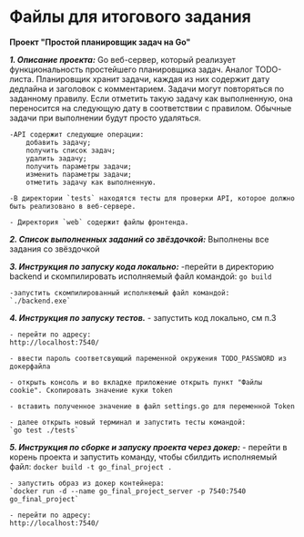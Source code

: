 # Файлы для итогового задания
**Проект "Простой планировщик задач на Go"**

**_1. Описание проекта:_** 
Go веб-сервер, который реализует функциональность простейшего планировщика задач. Аналог TODO-листа. Планировщик хранит задачи, каждая из них содержит дату дедлайна и заголовок с комментарием. Задачи могут повторяться по заданному правилу. Если отметить такую задачу как выполненную, она переносится на следующую дату в соответствии с правилом. Обычные задачи при выполнении будут просто удаляться. 

    -API содержит следующие операции:
        добавить задачу;
        получить список задач;
        удалить задачу;
        получить параметры задачи;
        изменить параметры задачи;
        отметить задачу как выполненную.

    -В директории `tests` находятся тесты для проверки API, которое должно быть реализовано в веб-сервере.

    - Директория `web` содержит файлы фронтенда.

**_2. Список выполненных заданий со звёздочкой:_**
    Выполнены все задания со звёздочкой

**_3. Инструкция по запуску кода локально:_**
    -перейти в директорию backend и скомпилировать исполняемый файл командой:
    `go build`

    -запустить скомпилированный исполняемый файл командой:
    `./backend.exe`

**_4. Инструкция по запуску тестов._**
    - запустить код локально, см п.3

    - перейти по адресу:
    http://localhost:7540/

    - ввести пароль соответсвующий паременной окружения TODO_PASSWORD из докерфайла 

    - открыть консоль и во вкладке приложение открыть пункт "Файлы cookie". Скопировать значение куки token

    - вставить полученное значение в файл settings.go для переменной Token

    - далее открыть новый терминал и запустить тесты командой:
    `go test ./tests`

**_5. Инструкция по сборке и запуску проекта через докер:_**
    - перейти в корень проекта и запустить команду, чтобы сбилдить исполняемый файл:
    `docker build -t go_final_project .`

    - запустить образ из докер контейнера:
    `docker run -d --name go_final_project_server -p 7540:7540 go_final_project`

    - перейти по адресу:
    http://localhost:7540/





